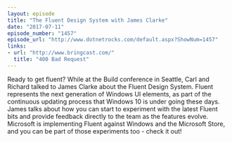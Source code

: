 ```yaml
---
layout: episode
title: "The Fluent Design System with James Clarke"
date: "2017-07-11"
episode_number: "1457"
episode_url: "http://www.dotnetrocks.com/default.aspx?ShowNum=1457"
links:
- url: "http://www.bringcast.com/"
  title: "400 Bad Request"
---
```


Ready to get fluent? While at the Build conference in Seattle, Carl and Richard talked to James Clarke about the Fluent Design System. Fluent represents the next generation of Windows UI elements, as part of the continuous updating process that Windows 10 is under going these days. James talks about how you can start to experiment with the latest Fluent bits and provide feedback directly to the team as the features evolve. Microsoft is implementing Fluent against Windows and the Microsoft Store, and you can be part of those experiments too - check it out!

